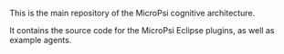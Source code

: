 This is the main repository of the MicroPsi cognitive architecture.

It contains the source code for the MicroPsi Eclipse plugins, as well as example agents.